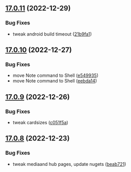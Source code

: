 ## [17.0.11](https://github.com/phandcock/GrampsView/compare/v17.0.10...v17.0.11) (2022-12-29)


### Bug Fixes

* tweak android build timeout ([21b9fa1](https://github.com/phandcock/GrampsView/commit/21b9fa1d68dabc1952cafa7a30d3e4fd3467b72d))



## [17.0.10](https://github.com/phandcock/GrampsView/compare/v17.0.9...v17.0.10) (2022-12-27)


### Bug Fixes

* move Note command to Shell ([e549935](https://github.com/phandcock/GrampsView/commit/e549935466ca92f06a2e7d08d5556106c2ebd081))
* move Note command to Shell ([eebda14](https://github.com/phandcock/GrampsView/commit/eebda145b59c481a256a22f06169ed8108a61077))



## [17.0.9](https://github.com/phandcock/GrampsView/compare/v17.0.8...v17.0.9) (2022-12-26)


### Bug Fixes

* tweak cardsizes ([c051f5a](https://github.com/phandcock/GrampsView/commit/c051f5a9326c089950f1aeb90ad184ba7342b30d))



## [17.0.8](https://github.com/phandcock/GrampsView/compare/v17.0.7...v17.0.8) (2022-12-23)


### Bug Fixes

* tweak mediaand hub pages, update nugets ([beab721](https://github.com/phandcock/GrampsView/commit/beab721fb9479103e53abe78df32d18115e72ebb))



